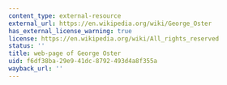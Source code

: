 ```yaml
---
content_type: external-resource
external_url: https://en.wikipedia.org/wiki/George_Oster
has_external_license_warning: true
license: https://en.wikipedia.org/wiki/All_rights_reserved
status: ''
title: web-page of George Oster
uid: f6df38ba-29e9-41dc-8792-493d4a8f355a
wayback_url: ''
---
```

